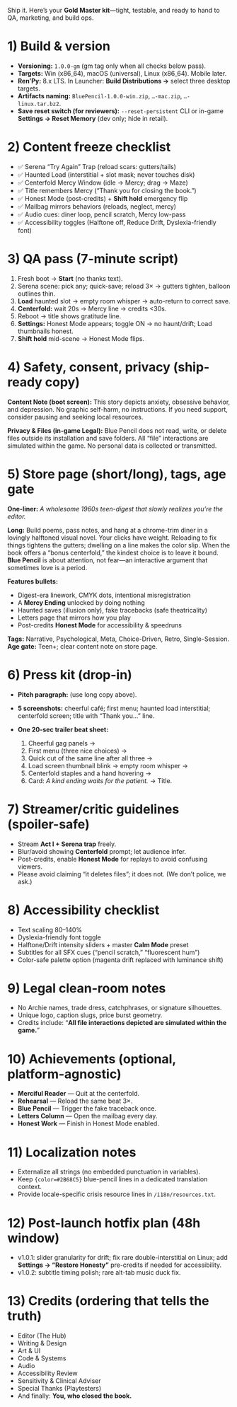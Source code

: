 Ship it. Here’s your **Gold Master kit**—tight, testable, and ready to hand to QA, marketing, and build ops.

# 1) Build & version

- **Versioning:** `1.0.0-gm` (gm tag only when all checks below pass).
- **Targets:** Win (x86_64), macOS (universal), Linux (x86_64). Mobile later.
- **Ren’Py:** 8.x LTS. In Launcher: **Build Distributions →** select three desktop targets.
- **Artifacts naming:** `BluePencil-1.0.0-win.zip`, `…-mac.zip`, `…-linux.tar.bz2`.
- **Save reset switch (for reviewers):** `--reset-persistent` CLI or in-game **Settings → Reset Memory** (dev only; hide in retail).

# 2) Content freeze checklist

- ✅ Serena “Try Again” Trap (reload scars: gutters/tails)
- ✅ Haunted Load (interstitial + slot mask; never touches disk)
- ✅ Centerfold Mercy Window (idle → Mercy; drag → Maze)
- ✅ Title remembers Mercy (“Thank you for closing the book.”)
- ✅ Honest Mode (post-credits) + **Shift hold** emergency flip
- ✅ Mailbag mirrors behaviors (reloads, neglect, mercy)
- ✅ Audio cues: diner loop, pencil scratch, Mercy low-pass
- ✅ Accessibility toggles (Halftone off, Reduce Drift, Dyslexia-friendly font)

# 3) QA pass (7-minute script)

1. Fresh boot → **Start** (no thanks text).
2. Serena scene: pick any; quick-save; reload 3× → gutters tighten, balloon outlines thin.
3. **Load** haunted slot → empty room whisper → auto-return to correct save.
4. **Centerfold:** wait 20s → Mercy line → credits <30s.
5. Reboot → title shows gratitude line.
6. **Settings:** Honest Mode appears; toggle ON → no haunt/drift; Load thumbnails honest.
7. **Shift hold** mid-scene → Honest Mode flips.

# 4) Safety, consent, privacy (ship-ready copy)

**Content Note (boot screen):**
This story depicts anxiety, obsessive behavior, and depression. No graphic self-harm, no instructions. If you need support, consider pausing and seeking local resources.

**Privacy & Files (in-game Legal):**
Blue Pencil does not read, write, or delete files outside its installation and save folders. All “file” interactions are simulated within the game. No personal data is collected or transmitted.

# 5) Store page (short/long), tags, age gate

**One-liner:**
_A wholesome 1960s teen-digest that slowly realizes you’re the editor._

**Long:**
Build poems, pass notes, and hang at a chrome-trim diner in a lovingly halftoned visual novel. Your clicks have weight. Reloading to fix things tightens the gutters; dwelling on a line makes the color slip. When the book offers a “bonus centerfold,” the kindest choice is to leave it bound. **Blue Pencil** is about attention, not fear—an interactive argument that sometimes love is a period.

**Features bullets:**

- Digest-era linework, CMYK dots, intentional misregistration
- A **Mercy Ending** unlocked by doing nothing
- Haunted saves (illusion only), fake tracebacks (safe theatricality)
- Letters page that mirrors how you play
- Post-credits **Honest Mode** for accessibility & speedruns

**Tags:** Narrative, Psychological, Meta, Choice-Driven, Retro, Single-Session.
**Age gate:** Teen+; clear content note on store page.

# 6) Press kit (drop-in)

- **Pitch paragraph:** (use long copy above).
- **5 screenshots:** cheerful café; first menu; haunted load interstitial; centerfold screen; title with “Thank you…” line.
- **One 20-sec trailer beat sheet:**

  1. Cheerful gag panels →
  2. First menu (three nice choices) →
  3. Quick cut of the same line after all three →
  4. Load screen thumbnail blink → empty room whisper →
  5. Centerfold staples and a hand hovering →
  6. Card: _A kind ending waits for the patient._ → Title.

# 7) Streamer/critic guidelines (spoiler-safe)

- Stream **Act I + Serena trap** freely.
- Blur/avoid showing **Centerfold** prompt; let audience infer.
- Post-credits, enable **Honest Mode** for replays to avoid confusing viewers.
- Please avoid claiming “it deletes files”; it does not. (We don’t police, we ask.)

# 8) Accessibility checklist

- Text scaling 80–140%
- Dyslexia-friendly font toggle
- Halftone/Drift intensity sliders + master **Calm Mode** preset
- Subtitles for all SFX cues (“pencil scratch,” “fluorescent hum”)
- Color-safe palette option (magenta drift replaced with luminance shift)

# 9) Legal clean-room notes

- No Archie names, trade dress, catchphrases, or signature silhouettes.
- Unique logo, caption slugs, price burst geometry.
- Credits include: “**All file interactions depicted are simulated within the game.**”

# 10) Achievements (optional, platform-agnostic)

- **Merciful Reader** — Quit at the centerfold.
- **Rehearsal** — Reload the same beat 3×.
- **Blue Pencil** — Trigger the fake traceback once.
- **Letters Column** — Open the mailbag every day.
- **Honest Work** — Finish in Honest Mode enabled.

# 11) Localization notes

- Externalize all strings (no embedded punctuation in variables).
- Keep `{color=#2B68C5}` blue-pencil lines in a dedicated translation context.
- Provide locale-specific crisis resource lines in `/i18n/resources.txt`.

# 12) Post-launch hotfix plan (48h window)

- v1.0.1: slider granularity for drift; fix rare double-interstitial on Linux; add **Settings → “Restore Honesty”** pre-credits if needed for accessibility.
- v1.0.2: subtitle timing polish; rare alt-tab music duck fix.

# 13) Credits (ordering that tells the truth)

- Editor (The Hub)
- Writing & Design
- Art & UI
- Code & Systems
- Audio
- Accessibility Review
- Sensitivity & Clinical Adviser
- Special Thanks (Playtesters)
- And finally: **You, who closed the book.**
